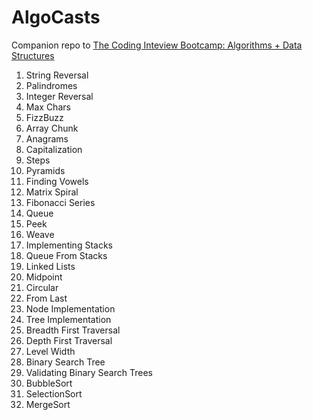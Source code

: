 # AlgoCasts

Companion repo to [The Coding Inteview Bootcamp: Algorithms + Data Structures](https://www.udemy.com/course/coding-interview-bootcamp-algorithms-and-data-structure/)

1. String Reversal
2. Palindromes
3. Integer Reversal
4. Max Chars
5. FizzBuzz
6. Array Chunk
7. Anagrams
8. Capitalization
9. Steps
10. Pyramids
11. Finding Vowels
12. Matrix Spiral
13. Fibonacci Series
14. Queue
15. Peek
16. Weave
17. Implementing Stacks
18. Queue From Stacks
19. Linked Lists
20. Midpoint
21. Circular
22. From Last
23. Node Implementation
24. Tree Implementation
25. Breadth First Traversal
26. Depth First Traversal
27. Level Width
28. Binary Search Tree
29. Validating Binary Search Trees
30. BubbleSort
31. SelectionSort
32. MergeSort
